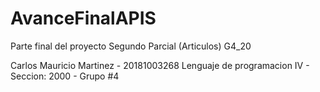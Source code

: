 # AvanceFinalAPIS
Parte final del proyecto Segundo Parcial (Articulos) G4_20

Carlos Mauricio Martinez - 20181003268 Lenguaje de programacion IV - Seccion: 2000 - Grupo #4
